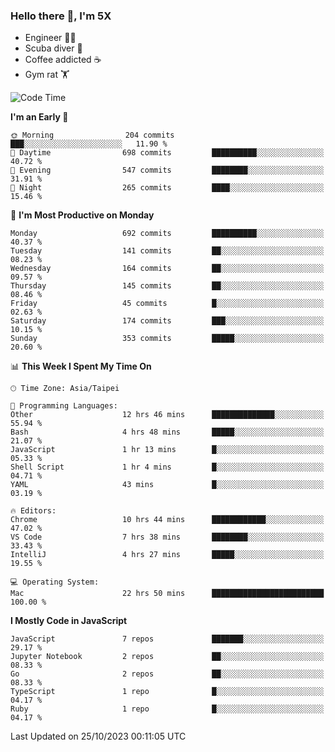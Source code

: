 ### Hello there 👋, I'm 5X

* Engineer 👨‍💻
* Scuba diver 🤿
* Coffee addicted ☕️
* Gym rat 🏋️

<!--START_SECTION:waka-->
![Code Time](http://img.shields.io/badge/Code%20Time-616%20hrs%2040%20mins-blue)

**I'm an Early 🐤** 

```text
🌞 Morning                204 commits         ███░░░░░░░░░░░░░░░░░░░░░░   11.90 % 
🌆 Daytime                698 commits         ██████████░░░░░░░░░░░░░░░   40.72 % 
🌃 Evening                547 commits         ████████░░░░░░░░░░░░░░░░░   31.91 % 
🌙 Night                  265 commits         ████░░░░░░░░░░░░░░░░░░░░░   15.46 % 
```
📅 **I'm Most Productive on Monday** 

```text
Monday                   692 commits         ██████████░░░░░░░░░░░░░░░   40.37 % 
Tuesday                  141 commits         ██░░░░░░░░░░░░░░░░░░░░░░░   08.23 % 
Wednesday                164 commits         ██░░░░░░░░░░░░░░░░░░░░░░░   09.57 % 
Thursday                 145 commits         ██░░░░░░░░░░░░░░░░░░░░░░░   08.46 % 
Friday                   45 commits          █░░░░░░░░░░░░░░░░░░░░░░░░   02.63 % 
Saturday                 174 commits         ███░░░░░░░░░░░░░░░░░░░░░░   10.15 % 
Sunday                   353 commits         █████░░░░░░░░░░░░░░░░░░░░   20.60 % 
```


📊 **This Week I Spent My Time On** 

```text
🕑︎ Time Zone: Asia/Taipei

💬 Programming Languages: 
Other                    12 hrs 46 mins      ██████████████░░░░░░░░░░░   55.94 % 
Bash                     4 hrs 48 mins       █████░░░░░░░░░░░░░░░░░░░░   21.07 % 
JavaScript               1 hr 13 mins        █░░░░░░░░░░░░░░░░░░░░░░░░   05.33 % 
Shell Script             1 hr 4 mins         █░░░░░░░░░░░░░░░░░░░░░░░░   04.71 % 
YAML                     43 mins             █░░░░░░░░░░░░░░░░░░░░░░░░   03.19 % 

🔥 Editors: 
Chrome                   10 hrs 44 mins      ████████████░░░░░░░░░░░░░   47.02 % 
VS Code                  7 hrs 38 mins       ████████░░░░░░░░░░░░░░░░░   33.43 % 
IntelliJ                 4 hrs 27 mins       █████░░░░░░░░░░░░░░░░░░░░   19.55 % 

💻 Operating System: 
Mac                      22 hrs 50 mins      █████████████████████████   100.00 % 
```

**I Mostly Code in JavaScript** 

```text
JavaScript               7 repos             ███████░░░░░░░░░░░░░░░░░░   29.17 % 
Jupyter Notebook         2 repos             ██░░░░░░░░░░░░░░░░░░░░░░░   08.33 % 
Go                       2 repos             ██░░░░░░░░░░░░░░░░░░░░░░░   08.33 % 
TypeScript               1 repo              █░░░░░░░░░░░░░░░░░░░░░░░░   04.17 % 
Ruby                     1 repo              █░░░░░░░░░░░░░░░░░░░░░░░░   04.17 % 
```




 Last Updated on 25/10/2023 00:11:05 UTC
<!--END_SECTION:waka-->
